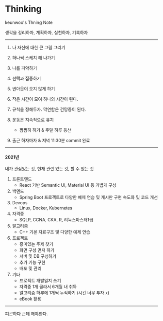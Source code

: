 # Thinking
keunwoo's Thning Note

생각을 정리하자, 계획하자, 실천하자, 기록하자

---

1. 나 자신에 대한 큰 그림 그리기

2. 하나씩 스케치 해 나가기
3. 나를 파악하기
4. 선택과 집중하기
5. 번아웃이 오지 않게 하기
6. 작은 시간이 모여 하나의 시간이 된다.
7. 규칙을 정해두자. 막연함은 건망증이 된다.
8. 운동은 지속적으로 유지 
   - 짬짬히 하기 & 주말 하루 등산
9. 출근 하자마자 & 저녁 11:30분 commit 완료

---

#### 2021년

내가 관심있는 것, 현재 관련 있는 것, 할 수 있는 것 



1. 프론트엔드
   - React 기반 Semantic UI, Material UI 등 가볍게 구성
2. 백엔드
   - Spring Boot 프로젝트로 다양한 예제 연습 및 게시판 구현 속도와 및 코드 개선
3. Devops
   - Linux, Docker, Kubernetes
4. 자격증
   - SQLP, CCNA, CKA, R, 리눅스마스터1급
5. 알고리즘
   - C++ 기본 자료구조 및 다양한 예제 연습
6. 프로젝트 
   - 흥미있는 주제 찾기 
   - 화면 구성 먼저 하기
   - 서버 및 DB 구성하기
   - 추가 기능 구현
   - 배포 및 관리
7. 기타
   - 프로젝트 개발일지 쓰기
   - 자격증 1개 골라서 6개월 내 취득
   - 알고리즘 하루에 1개씩 누적하기 (시간 너무 투자 x)
   - eBook 활용

---

피곤하다 근데 해야한다.

